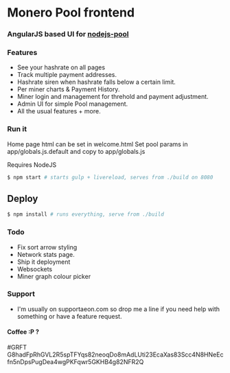 # Monero Pool frontend

### AngularJS based UI for [nodejs-pool](https://github.com/Snipa22/nodejs-pool)

### Features
- See your hashrate on all pages
- Track multiple payment addresses.
- Hashrate siren when hashrate falls below a certain limit.
- Per miner charts & Payment History.
- Miner login and management for threhold and payment adjustment.
- Admin UI for simple Pool management.
- All the usual features + more.

### Run it

Home page html can be set in welcome.html
Set pool params in app/globals.js.default and copy to app/globals.js

Requires NodeJS

```sh
$ npm start # starts gulp + livereload, serves from ./build on 8080
```

## Deploy
```sh
$ npm install # runs everything, serve from ./build
```

### Todo

* Fix sort arrow styling
* Network stats page.
* Ship it deployment
* Websockets
* Miner graph colour picker

### Support
* I'm usually on supportaeon.com so drop me a line if you need help with something or have a feature request.

#### Coffee :P ?
#GRFT
G8hadFpRhGVL2R5spTFYqs82neoqDo8mAdLUti23EcaXas83Scc4N8HNeEcfn5nDpsPugDea4wgPKFqwr5GKHB4g82NFR2Q

